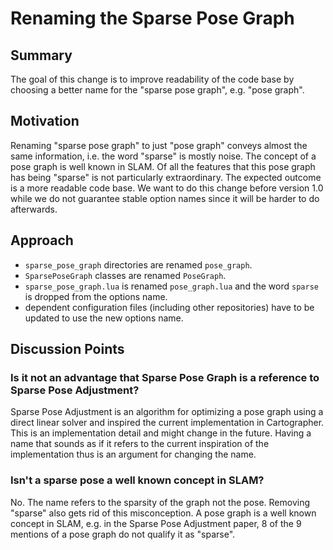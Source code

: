 # Renaming the Sparse Pose Graph

## Summary
[summary]: #summary

The goal of this change is to improve readability of the code base by choosing a better name for the "sparse pose graph", e.g. "pose graph".

## Motivation
[motivation]: #motivation

Renaming "sparse pose graph" to just "pose graph" conveys almost the same information, i.e. the word "sparse" is mostly noise.
The concept of a pose graph is well known in SLAM.
Of all the features that this pose graph has being "sparse" is not particularly extraordinary.
The expected outcome is a more readable code base.
We want to do this change before version 1.0 while we do not guarantee stable option names since it will be harder to do afterwards.

## Approach
[approach]: #approach

- `sparse_pose_graph` directories are renamed `pose_graph`.
- `SparsePoseGraph` classes are renamed `PoseGraph`.
- `sparse_pose_graph.lua` is renamed `pose_graph.lua` and the word `sparse` is dropped from the options name.
- dependent configuration files (including other repositories) have to be updated to use the new options name.

## Discussion Points
[discussion]: #discussion

### Is it not an advantage that Sparse Pose Graph is a reference to Sparse Pose Adjustment?

Sparse Pose Adjustment is an algorithm for optimizing a pose graph using a direct linear solver and inspired the current implementation in Cartographer.
This is an implementation detail and might change in the future.
Having a name that sounds as if it refers to the current inspiration of the implementation thus is an argument for changing the name.

### Isn't a sparse pose a well known concept in SLAM?

No.
The name refers to the sparsity of the graph not the pose.
Removing "sparse" also gets rid of this misconception.
A pose graph is a well known concept in SLAM, e.g. in the Sparse Pose Adjustment paper, 8 of the 9 mentions of a pose graph do not qualify it as "sparse".
